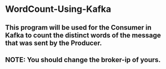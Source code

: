 # WordCount-Using-Kafka
## This program will be used for the Consumer in Kafka to count the distinct words of the message that was sent by the Producer.
## NOTE: You should change the broker-ip of yours.
